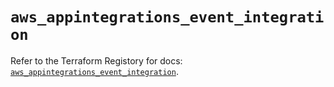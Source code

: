 # `aws_appintegrations_event_integration`

Refer to the Terraform Registory for docs: [`aws_appintegrations_event_integration`](https://www.terraform.io/docs/providers/aws/r/appintegrations_event_integration).
